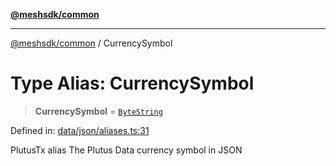 [**@meshsdk/common**](../README.md)

***

[@meshsdk/common](../globals.md) / CurrencySymbol

# Type Alias: CurrencySymbol

> **CurrencySymbol** = [`ByteString`](ByteString.md)

Defined in: [data/json/aliases.ts:31](https://github.com/MeshJS/mesh/blob/1abde1553cbd7cf2cf4e40197fc0de9e4a7d0f49/packages/mesh-common/src/data/json/aliases.ts#L31)

PlutusTx alias
The Plutus Data currency symbol in JSON
